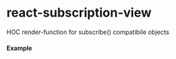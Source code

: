 # react-subscription-view

HOC render-function for subscribe() compatibile objects

#### Example

```javascript
```
